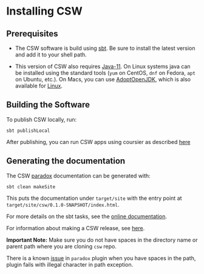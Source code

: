 # Installing CSW

## Prerequisites

* The CSW software is build using [sbt](https://www.scala-sbt.org).
Be sure to install the latest version and add it to your shell path.

* This version of CSW also requires [Java-11](https://openjdk.java.net/projects/jdk/11/).
On Linux systems java can be installed using the standard tools (`yum` on CentOS, `dnf` on Fedora, `apt` on Ubuntu, etc.).
On Macs, you can use [AdoptOpenJDK](https://github.com/AdoptOpenJDK/homebrew-openjdk),
which is also available for [Linux](https://adoptopenjdk.net/installation.html?variant=openjdk11&jvmVariant=hotspot#x64_linux-jdk).

## Building the Software

To publish CSW locally, run:

    sbt publishLocal

After publishing, you can run CSW apps using coursier as described [here](https://tmtsoftware.github.io/csw/3.0.0/commons/apps.html)

## Generating the documentation

The CSW [paradox](https://developer.lightbend.com/docs/paradox/current/index.html) documentation can be generated with:

    sbt clean makeSite

This puts the documentation under `target/site` with the entry point at `target/site/csw/0.1.0-SNAPSHOT/index.html`.

For more details on the sbt tasks, see the [online documentation](https://tmtsoftware.github.io/csw/3.0.0/commons/sbt-tasks.html).

For information about making a CSW release, see [here](RELEASING.md).

**Important Note:**
Make sure you do not have spaces in the directory name or parent path where you are cloning `csw` repo.

There is a known [issue](https://github.com/lightbend/paradox/issues/387) in `paradox` plugin when you have spaces in the path, plugin fails with illegal character in path exception.
